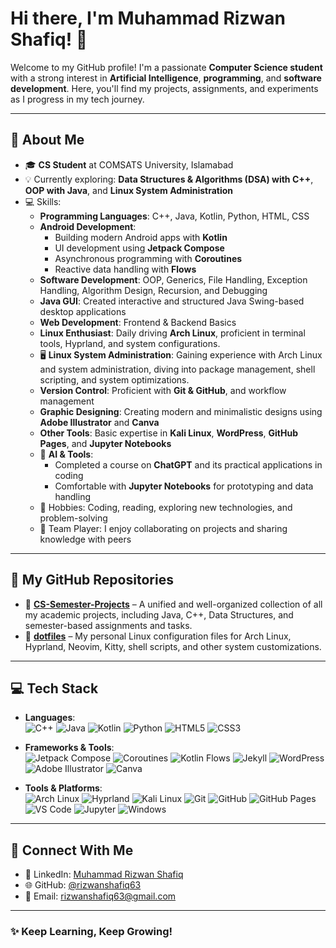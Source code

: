 # Hi there, I'm Muhammad Rizwan Shafiq! 👋

Welcome to my GitHub profile! I'm a passionate **Computer Science student** with a strong interest in **Artificial Intelligence**, **programming**, and **software development**. Here, you'll find my projects, assignments, and experiments as I progress in my tech journey.

---

## 🚀 About Me
- 🎓 **CS Student** at COMSATS University, Islamabad
- 💡 Currently exploring: **Data Structures & Algorithms (DSA) with C++**, **OOP with Java**, and **Linux System Administration**
- 💻 Skills:  
  - **Programming Languages**: C++, Java, Kotlin, Python, HTML, CSS
  - **Android Development**:  
    - Building modern Android apps with **Kotlin**  
    - UI development using **Jetpack Compose**  
    - Asynchronous programming with **Coroutines**  
    - Reactive data handling with **Flows**
  - **Software Development**: OOP, Generics, File Handling, Exception Handling, Algorithm Design, Recursion, and Debugging
  - **Java GUI**: Created interactive and structured Java Swing-based desktop applications
  - **Web Development**: Frontend & Backend Basics  
  - **Linux Enthusiast**: Daily driving **Arch Linux**, proficient in terminal tools, Hyprland, and system configurations.
  - 🖥️ **Linux System Administration**: Gaining experience with Arch Linux and system administration, diving into package management, shell scripting, and system optimizations.
  - **Version Control**: Proficient with **Git & GitHub**, and workflow management  
  - **Graphic Designing**: Creating modern and minimalistic designs using **Adobe Illustrator** and **Canva**  
  - **Other Tools**: Basic expertise in **Kali Linux**, **WordPress**, **GitHub Pages**, and **Jupyter Notebooks**  
  - 🧠 **AI & Tools**:  
    - Completed a course on **ChatGPT** and its practical applications in coding  
    - Comfortable with **Jupyter Notebooks** for prototyping and data handling  
  - 🎨 Hobbies: Coding, reading, exploring new technologies, and problem-solving  
  - 🤝 Team Player: I enjoy collaborating on projects and sharing knowledge with peers

---

## 🌟 My GitHub Repositories
- 📂 **[CS-Semester-Projects](https://github.com/rizwanshafiq63/CS-Semester-Projects.git)** – A unified and well-organized collection of all my academic projects, including Java, C++, Data Structures, and semester-based assignments and tasks.
- 📂 **[dotfiles](https://github.com/rizwanshafiq63/dotfiles.git)** – My personal Linux configuration files for Arch Linux, Hyprland, Neovim, Kitty, shell scripts, and other system customizations.

---

## 💻 Tech Stack
- **Languages**:  
  ![C++](https://img.shields.io/badge/C%2B%2B-00599C?style=for-the-badge&logo=c%2B%2B&logoColor=white)
  ![Java](https://img.shields.io/badge/Java-007396?style=for-the-badge&logo=java&logoColor=white)
  ![Kotlin](https://img.shields.io/badge/Kotlin-7F52FF?style=for-the-badge&logo=kotlin&logoColor=white)
  ![Python](https://img.shields.io/badge/Python-3776AB?style=for-the-badge&logo=python&logoColor=white)
  ![HTML5](https://img.shields.io/badge/HTML5-E34F26?style=for-the-badge&logo=html5&logoColor=white)
  ![CSS3](https://img.shields.io/badge/CSS3-1572B6?style=for-the-badge&logo=css3&logoColor=white)

- **Frameworks & Tools**:  
  ![Jetpack Compose](https://img.shields.io/badge/Jetpack%20Compose-4285F4?style=for-the-badge&logo=jetpackcompose&logoColor=white)
  ![Coroutines](https://img.shields.io/badge/Kotlin%20Coroutines-0095D5?style=for-the-badge&logo=kotlin&logoColor=white)
  ![Kotlin Flows](https://img.shields.io/badge/Kotlin%20Flows-5C2D91?style=for-the-badge&logo=kotlin&logoColor=white)
  ![Jekyll](https://img.shields.io/badge/Jekyll-CC0000?style=for-the-badge&logo=jekyll&logoColor=white)
  ![WordPress](https://img.shields.io/badge/WordPress-21759B?style=for-the-badge&logo=wordpress&logoColor=white)
  ![Adobe Illustrator](https://img.shields.io/badge/Adobe%20Illustrator-FF9A00?style=for-the-badge&logo=adobeillustrator&logoColor=white)
  ![Canva](https://img.shields.io/badge/Canva-00C4CC?style=for-the-badge&logo=canva&logoColor=white)

- **Tools & Platforms**:  
  ![Arch Linux](https://img.shields.io/badge/Arch_Linux-1793D1?style=for-the-badge&logo=arch-linux&logoColor=white)
  ![Hyprland](https://img.shields.io/badge/Hyprland-8A2BE2?style=for-the-badge&logo=linux&logoColor=white)
  ![Kali Linux](https://img.shields.io/badge/Kali%20Linux-557C8D?style=for-the-badge&logo=kali-linux&logoColor=white)
  ![Git](https://img.shields.io/badge/Git-F05032?style=for-the-badge&logo=git&logoColor=white)
  ![GitHub](https://img.shields.io/badge/GitHub-181717?style=for-the-badge&logo=github&logoColor=white)
  ![GitHub Pages](https://img.shields.io/badge/GitHub%20Pages-181717?style=for-the-badge&logo=github&logoColor=white)
  ![VS Code](https://img.shields.io/badge/VS%20Code-007ACC?style=for-the-badge&logo=visual-studio-code&logoColor=white)
  ![Jupyter](https://img.shields.io/badge/Jupyter-F37626?style=for-the-badge&logo=jupyter&logoColor=white)
  ![Windows](https://img.shields.io/badge/Windows-0078D4?style=for-the-badge&logo=windows&logoColor=white)  

---

## 📧 Connect With Me
- 💼 LinkedIn: [Muhammad Rizwan Shafiq](https://www.linkedin.com/in/rizwanshafiq63?utm_source=share&utm_campaign=share_via&utm_content=profile&utm_medium=android_app)
- 🌐 GitHub: [@rizwanshafiq63](https://github.com/rizwanshafiq63)
- 📧 Email: [rizwanshafiq63@gmail.com](mailto:rizwanshafiq63@gmail.com)
<!--
---

## 📊 GitHub Stats
![Your GitHub stats](https://github-readme-stats.vercel.app/api?username=rizwanshafiq63&show_icons=true&theme=radical)
-->
---

### ✨ Keep Learning, Keep Growing!
